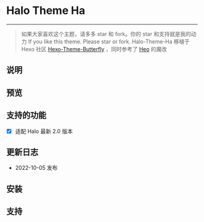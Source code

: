 # Halo Theme Ha

---

> 如果大家喜欢这个主题，请多多 star 和 fork。你的 star 和支持就是我的动力
> If you like this theme. Please star or fork.
> Halo-Theme-Ha 移植于 Hexo 社区 [Hexo-Theme-Butterfly](https://github.com/jerryc127/hexo-theme-butterfly)
> ，同时参考了 [Heo](https://blog.zhheo.com/) 的魔改

## 说明

## 预览

## 支持的功能

- [x] 适配 Halo 最新 2.0 版本

## 更新日志

- 2022-10-05 发布

## 安装

## 支持

